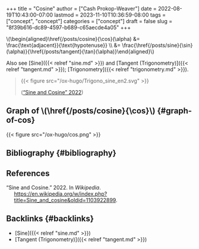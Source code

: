 +++
title = "Cosine"
author = ["Cash Prokop-Weaver"]
date = 2022-08-19T10:43:00-07:00
lastmod = 2023-11-10T10:36:59-08:00
tags = ["concept", "concept"]
categories = ["concept"]
draft = false
slug = "8f39b616-dc89-4597-b689-c65aecde4a05"
+++

\\(\begin{aligned}\href{/posts/cosine}{\cos}(\alpha) &= \frac{\text{adjacent}}{\text{hypotenuse}} \\\ &= \frac{\href{/posts/sine}{\sin}(\alpha)}{\href{/posts/tangent}{\tan}(\alpha)}\end{aligned}\\)

Also see [Sine]({{< relref "sine.md" >}}) and [Tangent (Trigonometry)]({{< relref "tangent.md" >}}); [Trigonometry]({{< relref "trigonometry.md" >}}).

> {{< figure src="/ox-hugo/Trigono_sine_en2.svg" >}}
>
> (<a href="#citeproc_bib_item_1">“Sine and Cosine” 2022</a>)


## Graph of \\(\href{/posts/cosine}{\cos}\\) {#graph-of-cos}

{{< figure src="/ox-hugo/cos.png" >}}


## Bibliography {#bibliography}

## References

<style>.csl-entry{text-indent: -1.5em; margin-left: 1.5em;}</style><div class="csl-bib-body">
  <div class="csl-entry"><a id="citeproc_bib_item_1"></a>“Sine and Cosine.” 2022. In <i>Wikipedia</i>. <a href="https://en.wikipedia.org/w/index.php?title=Sine_and_cosine&oldid=1103922899">https://en.wikipedia.org/w/index.php?title=Sine_and_cosine&#38;oldid=1103922899</a>.</div>
</div>


## Backlinks {#backlinks}

-   [Sine]({{< relref "sine.md" >}})
-   [Tangent (Trigonometry)]({{< relref "tangent.md" >}})
